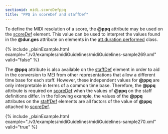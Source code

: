 ```yaml
---
sectionid: midi.scoreDefppq
title: "PPQ in scoreDef and staffDef"
---
```




To define the MIDI resolution of a score, the **@ppq** attribute may be used on the <a class="link_odd_elementSpec" href="/v3/elements/scoreDef">scoreDef</a> element. This value can be used to interpret the values found in
the **@dur.ges** attribute on elements in the 
<a class="link_odd" href="/v3/attribute-classes/att.duration.performed">att.duration.performed</a> class.


{% include _plainExample.html example="./v3/examples/midiGuidelines/midiGuidelines-sample269.xml" valid="false" %}



The **@ppq** attribute is also available on the 
<a class="link_odd_elementSpec" href="/v3/elements/staffDef">staffDef</a> element
in order to aid in the conversion to MEI from other representations that allow a different
time base for each staff. However, these independent values for **@ppq** are only
interpretable in terms of a common time base. Therefore, the **@ppq** attribute is
required on 
<a class="link_odd_elementSpec" href="/v3/elements/scoreDef">scoreDef</a> when the values of **@ppq** on the staff
definitions differ. In the following example, the values of the **@ppq** attributes on
the 
<a class="link_odd_elementSpec" href="/v3/elements/staffDef">staffDef</a> elements are all factors of the value of **@ppq**
attached to 
<a class="link_odd_elementSpec" href="/v3/elements/scoreDef">scoreDef</a>. 


{% include _plainExample.html example="./v3/examples/midiGuidelines/midiGuidelines-sample270.xml" valid="true" %}



